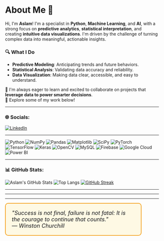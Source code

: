 # **About Me** 👋

Hi, I'm **Aslam**! I'm a specialist in **Python**, **Machine Learning**, and **AI**, with a strong focus on **predictive analytics**, **statistical interpretation**, and creating **intuitive data visualizations**. I'm driven by the challenge of turning complex data into meaningful, actionable insights.


### 🔍 What I Do

- **Predictive Modeling**: Anticipating trends and future behaviors.  
- **Statistical Analysis**: Validating data accuracy and reliability.  
- **Data Visualization**: Making data clear, accessible, and easy to understand.


🌱 I'm always eager to learn and excited to collaborate on projects that **leverage data to power smarter decisions**.  
📂 Explore some of my work below!


---

### 🌐 Socials:

[![LinkedIn](https://img.shields.io/badge/LinkedIn-blue?logo=linkedin&style=for-the-badge)](https://www.linkedin.com/in/azlamayoob/)

---


![Python](https://img.shields.io/badge/Python-3776AB?style=for-the-badge&logo=python&logoColor=white)
![NumPy](https://img.shields.io/badge/NumPy-013243?style=for-the-badge&logo=numpy)
![Pandas](https://img.shields.io/badge/Pandas-150458?style=for-the-badge&logo=pandas)
![Matplotlib](https://img.shields.io/badge/Matplotlib-11557C?style=for-the-badge&logo=matplotlib)
![SciPy](https://img.shields.io/badge/SciPy-8CAAE6?style=for-the-badge&logo=scipy)
![PyTorch](https://img.shields.io/badge/PyTorch-EE4C2C?style=for-the-badge&logo=pytorch)
![TensorFlow](https://img.shields.io/badge/TensorFlow-FF6F00?style=for-the-badge&logo=tensorflow)
![Keras](https://img.shields.io/badge/Keras-D00000?style=for-the-badge&logo=keras)
![OpenCV](https://img.shields.io/badge/OpenCV-5C3EE8?style=for-the-badge&logo=opencv)
![MySQL](https://img.shields.io/badge/MySQL-005C84?style=for-the-badge&logo=mysql)
![Firebase](https://img.shields.io/badge/Firebase-FFCA28?style=for-the-badge&logo=firebase)
![Google Cloud](https://img.shields.io/badge/Google%20Cloud-4285F4?style=for-the-badge&logo=googlecloud)
![Power BI](https://img.shields.io/badge/Power%20BI-F2C811?style=for-the-badge&logo=powerbi)

---

### 📊 GitHub Stats:

![Aslam's GitHub Stats](https://github-readme-stats.vercel.app/api?username=aslamtek&show_icons=true&theme=radical)
![Top Langs](https://github-readme-stats.vercel.app/api/top-langs/?username=aslamtek&layout=compact&theme=radical)
[![GitHub Streak](https://streak-stats.demolab.com/?user=aslamtek&theme=radical)](https://git.io/streak-stats)

---
---

---

<p align="center">
  <div style="border: 2px solid #f39c12; padding: 20px; background-color: #fef9e4; border-radius: 10px; font-size: 18px; width: 80%; max-width: 600px;">
    <em>"Success is not final, failure is not fatal: It is the courage to continue that counts."<br>
    — Winston Churchill</em>
  </div>
</p>
